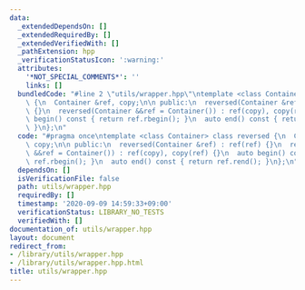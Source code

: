 ```yaml
---
data:
  _extendedDependsOn: []
  _extendedRequiredBy: []
  _extendedVerifiedWith: []
  _pathExtension: hpp
  _verificationStatusIcon: ':warning:'
  attributes:
    '*NOT_SPECIAL_COMMENTS*': ''
    links: []
  bundledCode: "#line 2 \"utils/wrapper.hpp\"\ntemplate <class Container> class reversed\
    \ {\n  Container &ref, copy;\n\n public:\n  reversed(Container &ref) : ref(ref)\
    \ {}\n  reversed(Container &&ref = Container()) : ref(copy), copy(ref) {}\n  auto\
    \ begin() const { return ref.rbegin(); }\n  auto end() const { return ref.rend();\
    \ }\n};\n"
  code: "#pragma once\ntemplate <class Container> class reversed {\n  Container &ref,\
    \ copy;\n\n public:\n  reversed(Container &ref) : ref(ref) {}\n  reversed(Container\
    \ &&ref = Container()) : ref(copy), copy(ref) {}\n  auto begin() const { return\
    \ ref.rbegin(); }\n  auto end() const { return ref.rend(); }\n};\n"
  dependsOn: []
  isVerificationFile: false
  path: utils/wrapper.hpp
  requiredBy: []
  timestamp: '2020-09-09 14:59:33+09:00'
  verificationStatus: LIBRARY_NO_TESTS
  verifiedWith: []
documentation_of: utils/wrapper.hpp
layout: document
redirect_from:
- /library/utils/wrapper.hpp
- /library/utils/wrapper.hpp.html
title: utils/wrapper.hpp
---
```


